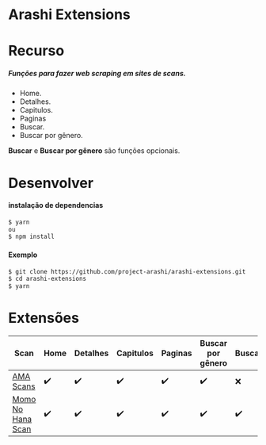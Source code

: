# Arashi Extensions

# Recurso
##### Funções para fazer web scraping em sites de scans.
- Home.
- Detalhes.
- Capitulos.
- Paginas
- Buscar.
- Buscar por gênero.

**Buscar** e **Buscar por gênero** são funções opcionais.

# Desenvolver
#### instalação de dependencias
```bash
$ yarn
ou
$ npm install
```

#### Exemplo

```bash
$ git clone https://github.com/project-arashi/arashi-extensions.git
$ cd arashi-extensions
$ yarn 
```

# Extensões
| Scan | Home | Detalhes | Capitulos | Paginas | Buscar por gênero | Buscar | 
| ---- | ---- | -------- | ----- | --------- | ----------------- | ------- |
| [AMA Scans](https://amascan.com/) | ✔️ | ✔️ ️| ✔️ | ✔️ | ✔️ | ❌
| [Momo No Hana Scan](https://www.momonohanascan.com/) | ✔️ | ✔️ ️| ✔️ | ✔️ | ✔️ | ✔️